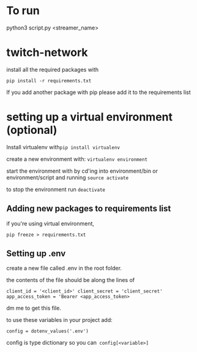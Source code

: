 # To run

python3 script.py <streamer_name>

# twitch-network

install all the required packages with

`pip install -r requirements.txt`

If you add another package with pip please add it to the requirements list

# setting up a virtual environment (optional)

Install virtualenv with`pip install virtualenv`

create a new environment with: `virtualenv environment`

start the environment with by cd'ing into environment/bin or environment/script and running `source activate`

to stop the environment run `deactivate`

## Adding new packages to requirements list

if you're using virtual environment,

`pip freeze > requirements.txt `

## Setting up .env

create a new file called .env in the root folder.

the contents of the file should be along the lines of

`client_id = '<client_id>'
client_secret = 'client_secret'
app_access_token = 'Bearer <app_access_token>`

dm me to get this file.

to use these variables in your project add:

`config = dotenv_values('.env')`

config is type dictionary so you can` config[<variable>]`
